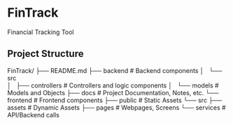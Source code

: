 # FinTrack
Financial Tracking Tool

## Project Structure
FinTrack/
├── README.md
├── backend             # Backend components
│   └── src             
│       ├── controllers # Controllers and logic components
│       └── models      # Models and Objects
├── docs                # Project Documentation, Notes, etc.
└── frontend            # Frontend components
    ├── public          # Static Assets
    └── src
        ├── assets      # Dynamic Assets
        ├── pages       # Webpages, Screens
        └── services    # API/Backend calls
